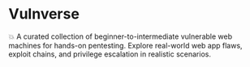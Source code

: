 # Vulnverse
💥 A curated collection of beginner-to-intermediate vulnerable web machines for hands-on pentesting. Explore real-world web app flaws, exploit chains, and privilege escalation in realistic scenarios.

